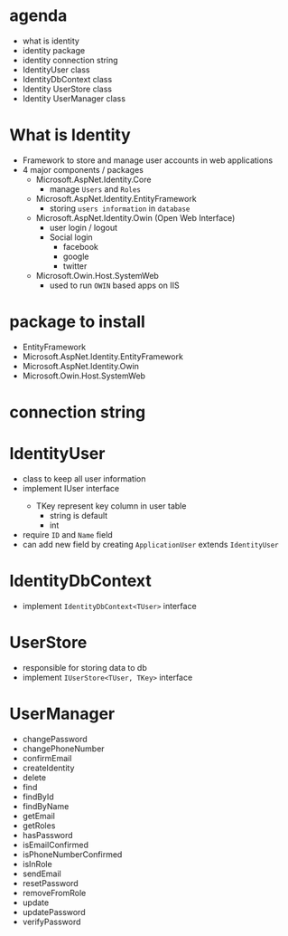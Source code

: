# agenda

- what is identity
- identity package
- identity connection string
- IdentityUser class
- IdentityDbContext class
- Identity UserStore class
- Identity UserManager class

# What is Identity

- Framework to store and manage user accounts in web applications
- 4 major components / packages
  - Microsoft.AspNet.Identity.Core
    - manage `Users` and `Roles`
  - Microsoft.AspNet.Identity.EntityFramework
    - storing `users information` in `database`
  - Microsoft.AspNet.Identity.Owin (Open Web Interface)
    - user login / logout
    - Social login
      - facebook
      - google
      - twitter
  - Microsoft.Owin.Host.SystemWeb
    - used to run `OWIN` based apps on IIS

# package to install

- EntityFramework
- Microsoft.AspNet.Identity.EntityFramework
- Microsoft.AspNet.Identity.Owin
- Microsoft.Owin.Host.SystemWeb

# connection string

# IdentityUser

- class to keep all user information
- implement IUser<TKey> interface
  - TKey represent key column in user table
    - string is default
    - int
- require `ID` and `Name` field
- can add new field by creating `ApplicationUser` extends `IdentityUser`

# IdentityDbContext

- implement `IdentityDbContext<TUser>` interface

# UserStore

- responsible for storing data to db
- implement `IUserStore<TUser, TKey>` interface

# UserManager

- changePassword
- changePhoneNumber
- confirmEmail
- createIdentity
- delete
- find
- findById
- findByName
- getEmail
- getRoles
- hasPassword
- isEmailConfirmed
- isPhoneNumberConfirmed
- isInRole
- sendEmail
- resetPassword
- removeFromRole
- update
- updatePassword
- verifyPassword

